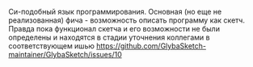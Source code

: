 Си-подобный язык программирования. Основная (но еще не реализованная) фича - возможность описать программу как скетч. Правда пока функционал скетча и его возможности не были определены и находятся в стадии уточнения коллегами в соответствующем ишью https://github.com/GlybaSketch-maintainer/GlybaSketch/issues/10 
